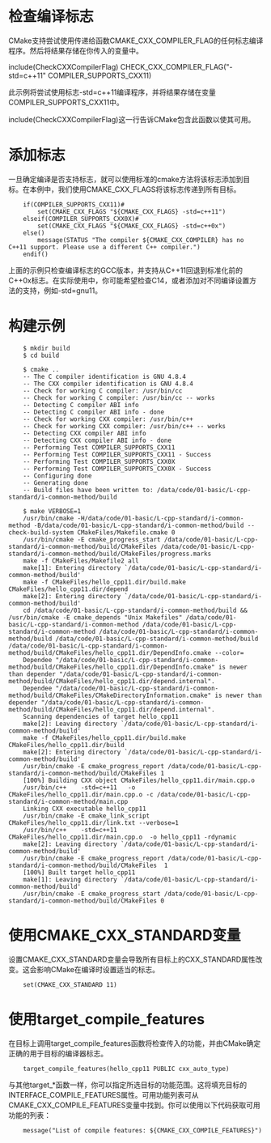 # 检查编译标志  
CMake支持尝试使用传递给函数CMAKE_CXX_COMPILER_FLAG的任何标志编译程序。然后将结果存储在你传入的变量中。  

include(CheckCXXCompilerFlag)
CHECK_CXX_COMPILER_FLAG("-std=c++11" COMPILER_SUPPORTS_CXX11)  

此示例将尝试使用标志-std=c++11编译程序，并将结果存储在变量COMPILER_SUPPORTS_CXX11中。  

include(CheckCXXCompilerFlag)这一行告诉CMake包含此函数以使其可用。   

# 添加标志  
一旦确定编译是否支持标志，就可以使用标准的cmake方法将该标志添加到目标。在本例中，我们使用CMAKE_CXX_FLAGS将该标志传递到所有目标。  


        if(COMPILER_SUPPORTS_CXX11)#
            set(CMAKE_CXX_FLAGS "${CMAKE_CXX_FLAGS} -std=c++11")
        elseif(COMPILER_SUPPORTS_CXX0X)#
            set(CMAKE_CXX_FLAGS "${CMAKE_CXX_FLAGS} -std=c++0x")
        else()
            message(STATUS "The compiler ${CMAKE_CXX_COMPILER} has no C++11 support. Please use a different C++ compiler.")
        endif()

上面的示例只检查编译标志的GCC版本，并支持从C++11回退到标准化前的C++0x标志。在实际使用中，你可能希望检查C14，或者添加对不同编译设置方法的支持，例如-std=gnu11。  

# 构建示例  

        $ mkdir build
        $ cd build

        $ cmake ..
        -- The C compiler identification is GNU 4.8.4
        -- The CXX compiler identification is GNU 4.8.4
        -- Check for working C compiler: /usr/bin/cc
        -- Check for working C compiler: /usr/bin/cc -- works
        -- Detecting C compiler ABI info
        -- Detecting C compiler ABI info - done
        -- Check for working CXX compiler: /usr/bin/c++
        -- Check for working CXX compiler: /usr/bin/c++ -- works
        -- Detecting CXX compiler ABI info
        -- Detecting CXX compiler ABI info - done
        -- Performing Test COMPILER_SUPPORTS_CXX11
        -- Performing Test COMPILER_SUPPORTS_CXX11 - Success
        -- Performing Test COMPILER_SUPPORTS_CXX0X
        -- Performing Test COMPILER_SUPPORTS_CXX0X - Success
        -- Configuring done
        -- Generating done
        -- Build files have been written to: /data/code/01-basic/L-cpp-standard/i-common-method/build

        $ make VERBOSE=1
        /usr/bin/cmake -H/data/code/01-basic/L-cpp-standard/i-common-method -B/data/code/01-basic/L-cpp-standard/i-common-method/build --check-build-system CMakeFiles/Makefile.cmake 0
        /usr/bin/cmake -E cmake_progress_start /data/code/01-basic/L-cpp-standard/i-common-method/build/CMakeFiles /data/code/01-basic/L-cpp-standard/i-common-method/build/CMakeFiles/progress.marks
        make -f CMakeFiles/Makefile2 all
        make[1]: Entering directory `/data/code/01-basic/L-cpp-standard/i-common-method/build'
        make -f CMakeFiles/hello_cpp11.dir/build.make CMakeFiles/hello_cpp11.dir/depend
        make[2]: Entering directory `/data/code/01-basic/L-cpp-standard/i-common-method/build'
        cd /data/code/01-basic/L-cpp-standard/i-common-method/build && /usr/bin/cmake -E cmake_depends "Unix Makefiles" /data/code/01-basic/L-cpp-standard/i-common-method /data/code/01-basic/L-cpp-standard/i-common-method /data/code/01-basic/L-cpp-standard/i-common-method/build /data/code/01-basic/L-cpp-standard/i-common-method/build /data/code/01-basic/L-cpp-standard/i-common-method/build/CMakeFiles/hello_cpp11.dir/DependInfo.cmake --color=
        Dependee "/data/code/01-basic/L-cpp-standard/i-common-method/build/CMakeFiles/hello_cpp11.dir/DependInfo.cmake" is newer than depender "/data/code/01-basic/L-cpp-standard/i-common-method/build/CMakeFiles/hello_cpp11.dir/depend.internal".
        Dependee "/data/code/01-basic/L-cpp-standard/i-common-method/build/CMakeFiles/CMakeDirectoryInformation.cmake" is newer than depender "/data/code/01-basic/L-cpp-standard/i-common-method/build/CMakeFiles/hello_cpp11.dir/depend.internal".
        Scanning dependencies of target hello_cpp11
        make[2]: Leaving directory `/data/code/01-basic/L-cpp-standard/i-common-method/build'
        make -f CMakeFiles/hello_cpp11.dir/build.make CMakeFiles/hello_cpp11.dir/build
        make[2]: Entering directory `/data/code/01-basic/L-cpp-standard/i-common-method/build'
        /usr/bin/cmake -E cmake_progress_report /data/code/01-basic/L-cpp-standard/i-common-method/build/CMakeFiles 1
        [100%] Building CXX object CMakeFiles/hello_cpp11.dir/main.cpp.o
        /usr/bin/c++    -std=c++11   -o CMakeFiles/hello_cpp11.dir/main.cpp.o -c /data/code/01-basic/L-cpp-standard/i-common-method/main.cpp
        Linking CXX executable hello_cpp11
        /usr/bin/cmake -E cmake_link_script CMakeFiles/hello_cpp11.dir/link.txt --verbose=1
        /usr/bin/c++    -std=c++11    CMakeFiles/hello_cpp11.dir/main.cpp.o  -o hello_cpp11 -rdynamic
        make[2]: Leaving directory `/data/code/01-basic/L-cpp-standard/i-common-method/build'
        /usr/bin/cmake -E cmake_progress_report /data/code/01-basic/L-cpp-standard/i-common-method/build/CMakeFiles  1
        [100%] Built target hello_cpp11
        make[1]: Leaving directory `/data/code/01-basic/L-cpp-standard/i-common-method/build'
        /usr/bin/cmake -E cmake_progress_start /data/code/01-basic/L-cpp-standard/i-common-method/build/CMakeFiles 0



# 使用CMAKE_CXX_STANDARD变量  
设置CMAKE_CXX_STANDARD变量会导致所有目标上的CXX_STANDARD属性改变。这会影响CMake在编译时设置适当的标志。  

        set(CMAKE_CXX_STANDARD 11)

# 使用target_compile_features  
在目标上调用target_compile_features函数将检查传入的功能，并由CMake确定正确的用于目标的编译器标志。


        target_compile_features(hello_cpp11 PUBLIC cxx_auto_type)


与其他target_*函数一样，你可以指定所选目标的功能范围。这将填充目标的INTERFACE_COMPILE_FEATURES属性。可用功能列表可从CMAKE_CXX_COMPILE_FEATURES变量中找到。你可以使用以下代码获取可用功能的列表：  

        message("List of compile features: ${CMAKE_CXX_COMPILE_FEATURES}")





